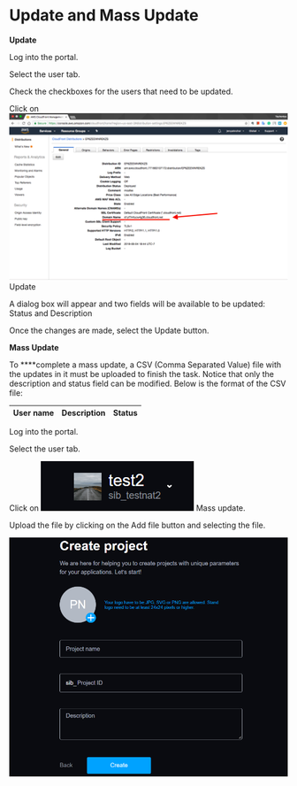 # Update and Mass Update

**Update**

Log into the portal.

Select the user tab.

Check the checkboxes for the users that need to be updated.

Click on ![](../../.gitbook/assets/image%20%2811%29.png) Update 

A dialog box will appear and two fields will be available to be updated:  Status and Description

Once the changes are made, select the Update button.

**Mass Update**

To ****complete a mass update, a CSV \(Comma Separated Value\)  file with the updates in it must be uploaded to finish the task. Notice that only the description and status field can be modified.  Below is the format of the CSV file:

| User name | Description | Status |
| :--- | :--- | :--- |


Log into the portal.

Select the user tab.

Click on ![](../../.gitbook/assets/image%20%2818%29.png) Mass update.

Upload the file by clicking on the Add file button and selecting the file.

![](../../.gitbook/assets/image%20%2817%29.png)

